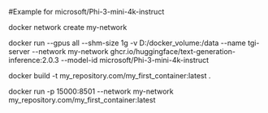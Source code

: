 #Example for microsoft/Phi-3-mini-4k-instruct

docker network create my-network

docker run --gpus all --shm-size 1g -v D:/docker_volume:/data --name tgi-server --network my-network ghcr.io/huggingface/text-generation-inference:2.0.3 --model-id microsoft/Phi-3-mini-4k-instruct

docker build -t my_repository.com/my_first_container:latest .

docker run -p 15000:8501 --network my-network my_repository.com/my_first_container:latest